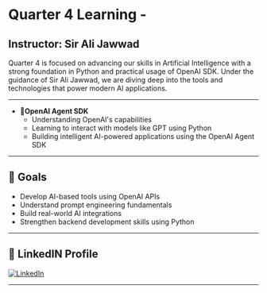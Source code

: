 # Quarter 4 Learning -

## Instructor: Sir Ali Jawwad

Quarter 4 is focused on advancing our skills in Artificial Intelligence  with a strong foundation in Python and practical usage of OpenAI SDK. Under the guidance of Sir Ali Jawwad, we are diving deep into the tools and technologies that power modern AI applications.

---



- **🤖OpenAI Agent SDK**
  - Understanding OpenAI's capabilities
  - Learning to interact with models like GPT using Python
  - Building intelligent AI-powered applications using the OpenAI Agent SDK

---



  ## 📌 Goals

- Develop AI-based tools using OpenAI APIs
- Understand prompt engineering fundamentals
- Build real-world AI integrations
- Strengthen backend development skills using Python

---



## 🔗 LinkedIN Profile

[![LinkedIn](https://img.shields.io/badge/LinkedIn-blue?logo=linkedin&style=for-the-badge)](https://www.linkedin.com/in/usman-naseem-295720271/)

---

